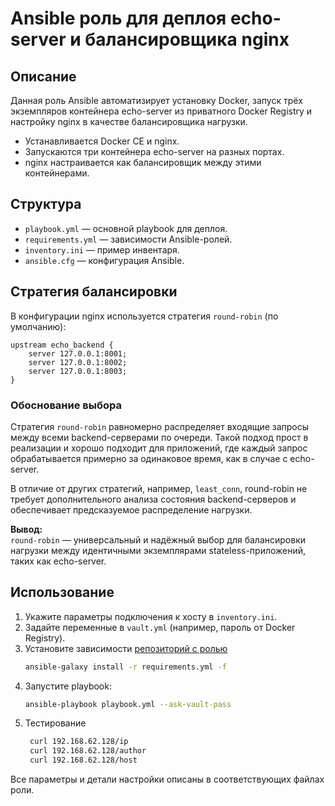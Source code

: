 # Ansible роль для деплоя echo-server и балансировщика nginx

## Описание

Данная роль Ansible автоматизирует установку Docker, запуск трёх экземпляров контейнера echo-server из приватного Docker Registry и настройку nginx в качестве балансировщика нагрузки.

- Устанавливается Docker CE и nginx.
- Запускаются три контейнера echo-server на разных портах.
- nginx настраивается как балансировщик между этими контейнерами.

## Структура

- `playbook.yml` — основной playbook для деплоя.
- `requirements.yml` — зависимости Ansible-ролей.
- `inventory.ini` — пример инвентаря.
- `ansible.cfg` — конфигурация Ansible.

## Стратегия балансировки

В конфигурации nginx используется стратегия `round-robin` (по умолчанию):

```nginx
upstream echo_backend {
    server 127.0.0.1:8001;
    server 127.0.0.1:8002;
    server 127.0.0.1:8003;
}
```

### Обоснование выбора

Стратегия `round-robin` равномерно распределяет входящие запросы между всеми backend-серверами по очереди. Такой подход прост в реализации и хорошо подходит для приложений, где каждый запрос обрабатывается примерно за одинаковое время, как в случае с echo-server.

В отличие от других стратегий, например, `least_conn`, round-robin не требует дополнительного анализа состояния backend-серверов и обеспечивает предсказуемое распределение нагрузки.

**Вывод:**  
`round-robin` — универсальный и надёжный выбор для балансировки нагрузки между идентичными экземплярами stateless-приложений, таких как echo-server.

## Использование

1. Укажите параметры подключения к хосту в `inventory.ini`.
2. Задайте переменные в `vault.yml` (например, пароль от Docker Registry).
3. Установите зависимости [репозиторий с ролью](https://github.com/Alvald1/docker_role)
   ```bash
   ansible-galaxy install -r requirements.yml -f
   ```
4. Запустите playbook:
   ```bash
   ansible-playbook playbook.yml --ask-vault-pass 
   ```
5. Тестирование
   ```bash
    curl 192.168.62.128/ip
    curl 192.168.62.128/author
    curl 192.168.62.128/host
   ```
Все параметры и детали настройки описаны в соответствующих файлах роли.
